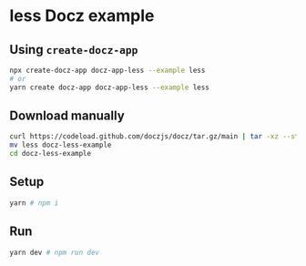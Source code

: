 # less Docz example

## Using `create-docz-app`

```sh
npx create-docz-app docz-app-less --example less
# or
yarn create docz-app docz-app-less --example less
```

## Download manually

```sh
curl https://codeload.github.com/doczjs/docz/tar.gz/main | tar -xz --strip=2 docz-main/examples/less
mv less docz-less-example
cd docz-less-example
```

## Setup

```sh
yarn # npm i
```

## Run

```sh
yarn dev # npm run dev
```
